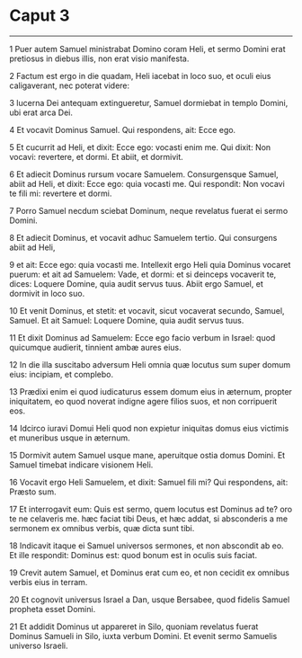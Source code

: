 # Caput 3

***

1 Puer autem Samuel ministrabat Domino coram Heli, et sermo Domini erat pretiosus in diebus illis, non erat visio manifesta.

2 Factum est ergo in die quadam, Heli iacebat in loco suo, et oculi eius caligaverant, nec poterat videre:

3 lucerna Dei antequam extingueretur, Samuel dormiebat in templo Domini, ubi erat arca Dei.

4 Et vocavit Dominus Samuel. Qui respondens, ait: Ecce ego.

5 Et cucurrit ad Heli, et dixit: Ecce ego: vocasti enim me. Qui dixit: Non vocavi: revertere, et dormi. Et abiit, et dormivit.

6 Et adiecit Dominus rursum vocare Samuelem. Consurgensque Samuel, abiit ad Heli, et dixit: Ecce ego: quia vocasti me. Qui respondit: Non vocavi te fili mi: revertere et dormi.

7 Porro Samuel necdum sciebat Dominum, neque revelatus fuerat ei sermo Domini.

8 Et adiecit Dominus, et vocavit adhuc Samuelem tertio. Qui consurgens abiit ad Heli,

9 et ait: Ecce ego: quia vocasti me. Intellexit ergo Heli quia Dominus vocaret puerum: et ait ad Samuelem: Vade, et dormi: et si deinceps vocaverit te, dices: Loquere Domine, quia audit servus tuus. Abiit ergo Samuel, et dormivit in loco suo.

10 Et venit Dominus, et stetit: et vocavit, sicut vocaverat secundo, Samuel, Samuel. Et ait Samuel: Loquere Domine, quia audit servus tuus.

11 Et dixit Dominus ad Samuelem: Ecce ego facio verbum in Israel: quod quicumque audierit, tinnient ambæ aures eius.

12 In die illa suscitabo adversum Heli omnia quæ locutus sum super domum eius: incipiam, et complebo.

13 Prædixi enim ei quod iudicaturus essem domum eius in æternum, propter iniquitatem, eo quod noverat indigne agere filios suos, et non corripuerit eos.

14 Idcirco iuravi Domui Heli quod non expietur iniquitas domus eius victimis et muneribus usque in æternum.

15 Dormivit autem Samuel usque mane, aperuitque ostia domus Domini. Et Samuel timebat indicare visionem Heli.

16 Vocavit ergo Heli Samuelem, et dixit: Samuel fili mi? Qui respondens, ait: Præsto sum.

17 Et interrogavit eum: Quis est sermo, quem locutus est Dominus ad te? oro te ne celaveris me. hæc faciat tibi Deus, et hæc addat, si absconderis a me sermonem ex omnibus verbis, quæ dicta sunt tibi.

18 Indicavit itaque ei Samuel universos sermones, et non abscondit ab eo. Et ille respondit: Dominus est: quod bonum est in oculis suis faciat.

19 Crevit autem Samuel, et Dominus erat cum eo, et non cecidit ex omnibus verbis eius in terram.

20 Et cognovit universus Israel a Dan, usque Bersabee, quod fidelis Samuel propheta esset Domini.

21 Et addidit Dominus ut appareret in Silo, quoniam revelatus fuerat Dominus Samueli in Silo, iuxta verbum Domini. Et evenit sermo Samuelis universo Israeli.

